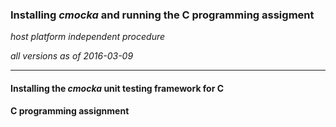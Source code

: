 ### Installing _cmocka_ and running the C programming assigment

_host platform independent procedure_

_all versions as of 2016-03-09_

* * *

#### Installing the _cmocka_ unit testing framework for C

#### C programming assignment



